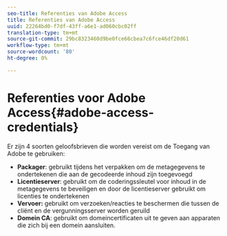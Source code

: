 ```yaml
---
seo-title: Referenties van Adobe Access
title: Referenties van Adobe Access
uuid: 22264bd0-f7df-43ff-a6e1-ad060cbc02ff
translation-type: tm+mt
source-git-commit: 29bc8323460d9be0fce66cbea7c6fce46df20d61
workflow-type: tm+mt
source-wordcount: '80'
ht-degree: 0%

---
```



# Referenties voor Adobe Access{#adobe-access-credentials}

Er zijn 4 soorten geloofsbrieven die worden vereist om de Toegang van Adobe te gebruiken:

* **Packager**: gebruikt tijdens het verpakken om de metagegevens te ondertekenen die aan de gecodeerde inhoud zijn toegevoegd
* **Licentieserver**: gebruikt om de coderingssleutel voor inhoud in de metagegevens te beveiligen en door de licentieserver gebruikt om licenties te ondertekenen
* **Vervoer:** gebruikt om verzoeken/reacties te beschermen die tussen de cliënt en de vergunningsserver worden geruild
* **Domein CA**: gebruikt om domeincertificaten uit te geven aan apparaten die zich bij een domein aansluiten.

